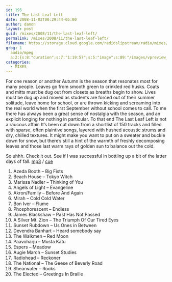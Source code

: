 ```yaml
---
id: 195
title: The Last Leaf Left
date: 2008-11-02T00:29:44-05:00
author: damon
layout: post
guid: /mixes/2008/11/the-last-leaf-left/
permalink: /mixes/2008/11/the-last-leaf-left/
filename: https://storage.cloud.google.com/radioslipstream/radio/mixes/thelastleafleft.mp3
grbg: 1
  audio/mpeg
  a:2:{s:8:"duration";s:7:"1:19:57";s:5:"image";s:89:"/images/vpreview_center.png";}
categories:
  - MIXES
---
```


For one reason or another Autumn is the season that resonates most for many people. Leaves go from smooth green to crinkled red husks. Coats and mitts must be dug out from closets as breaths begin to show. Lives must be dug up and moved as students are forced out of their summer solitude, leave home for school, or are thrown kicking and screaming into the real world when the first September without school comes to call. To me there has always been a great sense of nostalgia with the season, and an explicit longing for nothing in particular. To that end The Last Leaf Left is not a raucous affair. It’s been cut down from a shortlist of 150 tracks and filled with sparse, often plaintive songs, layered with hushed acoustic strums and dry, chilled textures. It might make you want to put on a sweater and buckle down for snow, but there’s still a hint of the warmth of freshly decomposing leaves and those last warm rays of golden sun to balance out the cold.

So uhhh. Check it out. See if I was successful in bottling up a bit of the latter days of fall. [mp3](https://storage.cloud.google.com/radioslipstream/radio/mixes/thelastleafleft.mp3) / [cue](https://storage.cloud.google.com/radioslipstream/radio/mixes/thelastleafleft.cue)

1. Azeda Booth – Big Fists
2. Beach House – Tokyo Witch
3. Marissa Nadler – Thinking of You
4. Angels of Light – Evangeline
5. Akron/Family – Before And Again
6. Mirah – Cold Cold Water
7. Bon Iver – Flume
8. Phosphorescent – Endless
9. James Blackshaw – Past Has Not Passed
10. A Silver Mt. Zion – The Triumph Of Our Tired Eyes
11. Sunset Rubdown – Us Ones in Between
12. Devendra Banhart – Heard somebody say
13. The Walkmen – Red Moon
14. Paavoharju – Musta Katu
15. Espers – Meadow
16. Augie March – Sunset Studies
17. Radiohead – Reckoner
18. The National – The Geese of Beverly Road
19. Shearwater – Rooks
20. The Elected – Greetings In Braille
